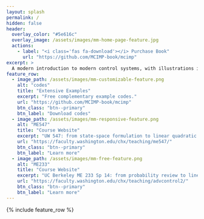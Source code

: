 ```yaml
---
layout: splash
permalink: /
hidden: false
header:
  overlay_color: "#5e616c"
  overlay_image: /assets/images/mm-home-page-feature.jpg
  actions:
    - label: "<i class='fas fa-download'></i> Purchase Book"
      url: "https://github.com/MCIMP-book/mcimp"
excerpt: >
  A modern introduction to modern control systems, with illustrations in MATLAB and Python. Over one thousand lines of codes illustrating how to use state-space methods to make, study, and control dynamic systems.<br />
feature_row:
  - image_path: /assets/images/mm-customizable-feature.png
    alt: "codes"
    title: "Extensive Examples"
    excerpt: "Free complementary example codes."
    url: "https://github.com/MCIMP-book/mcimp"
    btn_class: "btn--primary"
    btn_label: "Download codes"
  - image_path: /assets/images/mm-responsive-feature.png
    alt: "ME547"
    title: "Course Website"
    excerpt: "UW 547: from state-space formulation to linear quadratic optimal control"
    url: "https://faculty.washington.edu/chx/teaching/me547/"
    btn_class: "btn--primary"
    btn_label: "Learn more"
  - image_path: /assets/images/mm-free-feature.png
    alt: "ME233"
    title: "Course Website"
    excerpt: "UC Berkeley ME 233 Sp 14: from probability review to linear quadratic Gaussian control"
    url: "https://faculty.washington.edu/chx/teaching/advcontrol2/"
    btn_class: "btn--primary"
    btn_label: "Learn more"      
---
```


{% include feature_row %}
